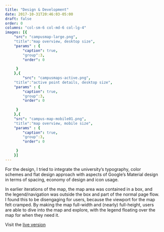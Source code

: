 ```yaml
---
title: "Design & Development"
date: 2017-10-31T20:46:03-05:00
draft: false
order: 0
columns: "col-sm-6 col-md-6 col-lg-4"
images: [{
    "src": "campusmap-large.png",
    "title":"map overview, desktop size",
    "params" : {
        "caption": true,
        "group":3,
        "order": 0
   
     }
    },{
        "src": "campusmaps-active.png",
    "title":"active point details, desktop size",
    "params" : {
        "caption": true,
        "group":3,
        "order": 0
   
     }
    },{
    "src": "campus-map-mobile01.png",
    "title":"map overview, mobile size",
    "params" : {
        "caption": true,
        "group":3,
        "order": 0
   
     }
    }]
---
```

For the design, I tried to integrate the university’s typography, color schemes and flat design approach with aspects of Google’s Material design in terms of spacing, economy of design and icon usage. 

In earlier iterations of the map, the map area was contained in a box, and the legend/navigation was outside the box and part of the normal page flow. I found this to be disengaging for users, because the viewport for the map felt cramped. By making the map full-width and (nearly) full-height, users are able to dive into the map and explore, with the legend floating over the map for when they need it.

Visit the [live version](https://dixie.edu/campus-maps)